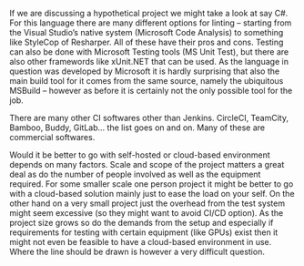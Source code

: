 If we are discussing a hypothetical project we might take a look at say C#. For this language there are many different options for linting – starting from the Visual Studio’s native system (Microsoft Code Analysis) to something like StyleCop of Resharper. All of these have their pros and cons. Testing can also be done with Microsoft Testing tools (MS Unit Test), but there are also other framewords like xUnit.NET that can be used. As the language in question was developed by Microsoft it is hardly surprising that also the main build tool for it comes from the same source, namely the ubiquitous MSBuild – however as before it is certainly not the only possible tool for the job.

There are many other CI softwares other than Jenkins. CircleCI, TeamCity, Bamboo, Buddy, GitLab… the list goes on and on. Many of these are commercial softwares.

Would it be better to go with self-hosted or cloud-based environment depends on many factors. Scale and scope of the project matters a great deal as do the number of people involved as well as the equipment required. For some smaller scale one person project it might be better to go with a cloud-based solution mainly just to ease the load on your self. On the other hand on a very small project just the overhead from the test system might seem excessive (so they might want to avoid CI/CD option). As the project size grows so do the demands from the setup and especially if requirements for testing with certain equipment (like GPUs) exist then it might not even be feasible to have a cloud-based environment in use. Where the line should be drawn is however a very difficult question.